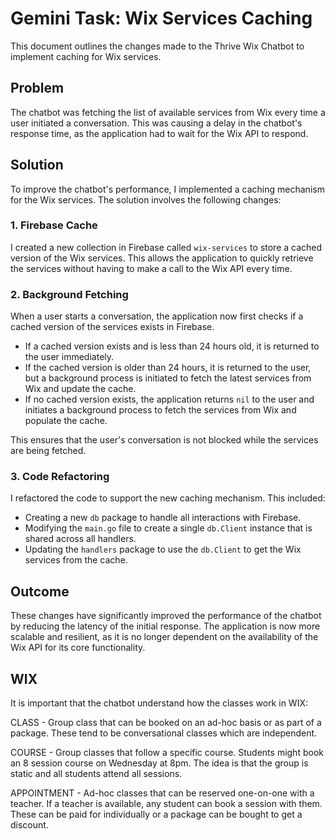 # Gemini Task: Wix Services Caching

This document outlines the changes made to the Thrive Wix Chatbot to implement caching for Wix services.

## Problem

The chatbot was fetching the list of available services from Wix every time a user initiated a conversation. This was causing a delay in the chatbot's response time, as the application had to wait for the Wix API to respond.

## Solution

To improve the chatbot's performance, I implemented a caching mechanism for the Wix services. The solution involves the following changes:

### 1. Firebase Cache

I created a new collection in Firebase called `wix-services` to store a cached version of the Wix services. This allows the application to quickly retrieve the services without having to make a call to the Wix API every time.

### 2. Background Fetching

When a user starts a conversation, the application now first checks if a cached version of the services exists in Firebase. 

- If a cached version exists and is less than 24 hours old, it is returned to the user immediately.
- If the cached version is older than 24 hours, it is returned to the user, but a background process is initiated to fetch the latest services from Wix and update the cache.
- If no cached version exists, the application returns `nil` to the user and initiates a background process to fetch the services from Wix and populate the cache.

This ensures that the user's conversation is not blocked while the services are being fetched.

### 3. Code Refactoring

I refactored the code to support the new caching mechanism. This included:

- Creating a new `db` package to handle all interactions with Firebase.
- Modifying the `main.go` file to create a single `db.Client` instance that is shared across all handlers.
- Updating the `handlers` package to use the `db.Client` to get the Wix services from the cache.

## Outcome

These changes have significantly improved the performance of the chatbot by reducing the latency of the initial response. The application is now more scalable and resilient, as it is no longer dependent on the availability of the Wix API for its core functionality.


## WIX

It is important that the chatbot understand how the classes work in WIX:

CLASS - Group class that can be booked on an ad-hoc basis or as part of a package. These tend to be conversational classes which are independent.

COURSE - Group classes that follow a specific course. Students might book an 8 session course on Wednesday at 8pm. The idea is that the group is static and all students attend all sessions.

APPOINTMENT - Ad-hoc classes that can be reserved one-on-one with a teacher. If a teacher is available, any student can book a session with them. These can be paid for individually or a package can be bought to get a discount.